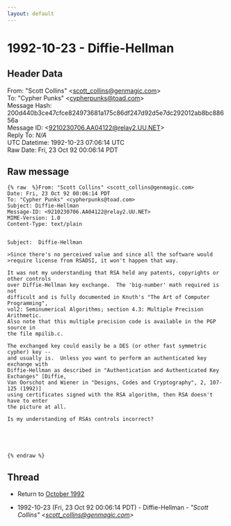 ```yaml
---
layout: default
---
```


# 1992-10-23 - Diffie-Hellman

## Header Data

From: "Scott Collins" \<scott_collins@genmagic.com\><br>
To: "Cypher Punks" \<cypherpunks@toad.com\><br>
Message Hash: 200d440b3ce47cfce824973681a175c86df247d92d5e7dc292012ab8bc88656a<br>
Message ID: \<9210230706.AA04122@relay2.UU.NET\><br>
Reply To: _N/A_<br>
UTC Datetime: 1992-10-23 07:06:14 UTC<br>
Raw Date: Fri, 23 Oct 92 00:06:14 PDT<br>

## Raw message

```
{% raw  %}From: "Scott Collins" <scott_collins@genmagic.com>
Date: Fri, 23 Oct 92 00:06:14 PDT
To: "Cypher Punks" <cypherpunks@toad.com>
Subject: Diffie-Hellman
Message-ID: <9210230706.AA04122@relay2.UU.NET>
MIME-Version: 1.0
Content-Type: text/plain


Subject:  Diffie-Hellman

>Since there's no perceived value and since all the software would
>require license from RSADSI, it won't happen that way.

It was not my understanding that RSA held any patents, copyrights or other controls
over Diffie-Hellman key exchange.  The 'big-number' math required is not
difficult and is fully documented in Knuth's "The Art of Computer Programming",
vol2: Seminumerical Algorithms; section 4.3: Multiple Precision Arithmetic. 
Also note that this multiple precision code is available in the PGP source in
the file mpilib.c.

The exchanged key could easily be a DES (or other fast symmetric cypher) key --
and usually is.  Unless you want to perform an authenticated key exchange with
Diffie-Hellman as described in "Authentication and Authenticated Key Exchanges" [Diffie,
Van Oorschot and Wiener in "Designs, Codes and Cryptography", 2, 107-125 (1992)]
using certificates signed with the RSA algorithm, then RSA doesn't have to enter
the picture at all.

Is my understanding of RSAs controls incorrect?





{% endraw %}
```

## Thread

+ Return to [October 1992](/years/1992/10)

+ 1992-10-23 (Fri, 23 Oct 92 00:06:14 PDT) - Diffie-Hellman - _"Scott Collins" \<scott_collins@genmagic.com\>_

